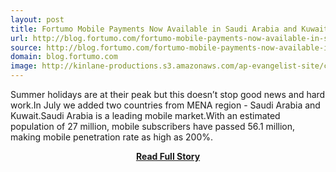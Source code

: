 ```yaml
---
layout: post
title: Fortumo Mobile Payments Now Available in Saudi Arabia and Kuwait
url: http://blog.fortumo.com/fortumo-mobile-payments-now-available-in-saudi-arabia-and-kuwait/
source: http://blog.fortumo.com/fortumo-mobile-payments-now-available-in-saudi-arabia-and-kuwait/
domain: blog.fortumo.com
image: http://kinlane-productions.s3.amazonaws.com/ap-evangelist-site/curated/screenshots/9352_api500_com.png
---
```


<p>Summer holidays are at their peak but this doesn’t stop good news and hard work.In July we added two countries from MENA region - Saudi Arabia and Kuwait.Saudi Arabia is a leading mobile market.With an estimated population of 27 million, mobile subscribers have passed 56.1 million, making mobile penetration rate as high as 200%.</p>
<center><p><a href="http://blog.fortumo.com/fortumo-mobile-payments-now-available-in-saudi-arabia-and-kuwait/" style='padding:25px; font-sze:18px; font-weight: bold;'>Read Full Story</a></p></center>
